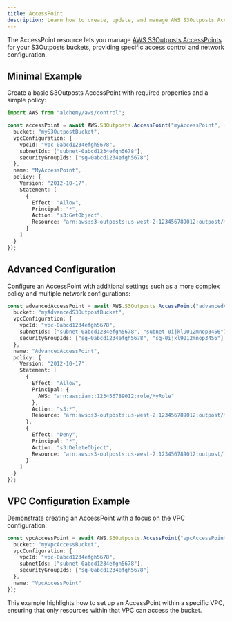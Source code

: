 ```yaml
---
title: AccessPoint
description: Learn how to create, update, and manage AWS S3Outposts AccessPoints using Alchemy Cloud Control.
---
```



The AccessPoint resource lets you manage [AWS S3Outposts AccessPoints](https://docs.aws.amazon.com/s3outposts/latest/userguide/) for your S3Outposts buckets, providing specific access control and network configuration.

## Minimal Example

Create a basic S3Outposts AccessPoint with required properties and a simple policy:

```ts
import AWS from "alchemy/aws/control";

const accessPoint = await AWS.S3Outposts.AccessPoint("myAccessPoint", {
  bucket: "myS3OutpostBucket",
  vpcConfiguration: {
    vpcId: "vpc-0abcd1234efgh5678",
    subnetIds: ["subnet-0abcd1234efgh5678"],
    securityGroupIds: ["sg-0abcd1234efgh5678"]
  },
  name: "MyAccessPoint",
  policy: {
    Version: "2012-10-17",
    Statement: [
      {
        Effect: "Allow",
        Principal: "*",
        Action: "s3:GetObject",
        Resource: "arn:aws:s3-outposts:us-west-2:123456789012:outpost/myS3OutpostBucket/*"
      }
    ]
  }
});
```

## Advanced Configuration

Configure an AccessPoint with additional settings such as a more complex policy and multiple network configurations:

```ts
const advancedAccessPoint = await AWS.S3Outposts.AccessPoint("advancedAccessPoint", {
  bucket: "myAdvancedS3OutpostBucket",
  vpcConfiguration: {
    vpcId: "vpc-0abcd1234efgh5678",
    subnetIds: ["subnet-0abcd1234efgh5678", "subnet-0ijkl9012mnop3456"],
    securityGroupIds: ["sg-0abcd1234efgh5678", "sg-0ijkl9012mnop3456"]
  },
  name: "AdvancedAccessPoint",
  policy: {
    Version: "2012-10-17",
    Statement: [
      {
        Effect: "Allow",
        Principal: {
          AWS: "arn:aws:iam::123456789012:role/MyRole"
        },
        Action: "s3:*",
        Resource: "arn:aws:s3-outposts:us-west-2:123456789012:outpost/myAdvancedS3OutpostBucket/*"
      },
      {
        Effect: "Deny",
        Principal: "*",
        Action: "s3:DeleteObject",
        Resource: "arn:aws:s3-outposts:us-west-2:123456789012:outpost/myAdvancedS3OutpostBucket/sensitive-data/*"
      }
    ]
  }
});
```

## VPC Configuration Example

Demonstrate creating an AccessPoint with a focus on the VPC configuration:

```ts
const vpcAccessPoint = await AWS.S3Outposts.AccessPoint("vpcAccessPoint", {
  bucket: "myVpcAccessBucket",
  vpcConfiguration: {
    vpcId: "vpc-0abcd1234efgh5678",
    subnetIds: ["subnet-0abcd1234efgh5678"],
    securityGroupIds: ["sg-0abcd1234efgh5678"]
  },
  name: "VpcAccessPoint"
});
```

This example highlights how to set up an AccessPoint within a specific VPC, ensuring that only resources within that VPC can access the bucket.
